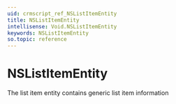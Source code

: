 ```yaml
---
uid: crmscript_ref_NSListItemEntity
title: NSListItemEntity
intellisense: Void.NSListItemEntity
keywords: NSListItemEntity
so.topic: reference
---
```


# NSListItemEntity

The list item entity contains generic list item information
